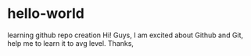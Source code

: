 # hello-world
learning github repo creation
Hi! Guys,
I am excited about Github and Git, help me to learn it to avg level.
Thanks,
